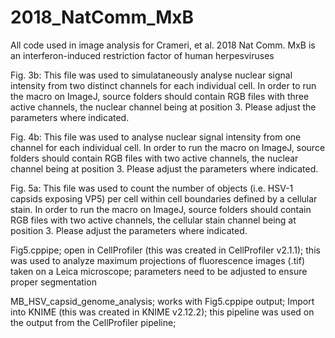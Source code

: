 # 2018_NatComm_MxB
All code used in image analysis for Crameri, et al. 2018 Nat Comm. MxB is an interferon-induced restriction factor of human herpesviruses

Fig. 3b:
This file was used to simulataneously analyse nuclear signal intensity from two distinct channels for each individual cell.
In order to run the macro on ImageJ, source folders should contain RGB files with three active channels, the nuclear channel being at position 3.
Please adjust the parameters where indicated.

Fig. 4b:
This file was used to analyse nuclear signal intensity from one channel for each individual cell.
In order to run the macro on ImageJ, source folders should contain RGB files with two active channels, the nuclear channel being at position 3.
Please adjust the parameters where indicated.

Fig. 5a:
This file was used to count the number of objects (i.e. HSV-1 capsids exposing VP5) per cell within cell boundaries defined by a cellular stain.
In order to run the macro on ImageJ, source folders should contain RGB files with two active channels, the cellular stain channel being at position 3. 
Please adjust the parameters where indicated.

Fig5.cppipe; 
open in CellProfiler (this was created in CellProfiler v2.1.1); 
this was used to analyze maximum projections of fluorescence images (.tif) taken on a Leica microscope; parameters need to be adjusted to ensure proper segmentation
  
MB_HSV_capsid_genome_analysis; 
works with Fig5.cppipe output;
Import into KNIME (this was created in KNIME v2.12.2); 
this pipeline was used on the output from the CellProfiler pipeline;
